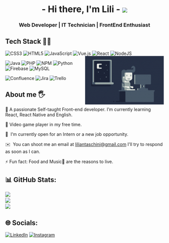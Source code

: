 <div align="center">
 <h1 align="center">- Hi there, I'm Lili - <img src="https://emojis.slackmojis.com/emojis/images/1579216111/7550/pikachu_wave.gif?1579216111" align="center"
                width="35"/></h1>
  <h3 align="center">Web Developer | IT Technician | FrontEnd Enthusiast</h3>
</div>



## Tech Stack 🤸‍♂

![CSS3](https://img.shields.io/badge/css3-%231572B6.svg?style=for-the-badge&logo=css3&logoColor=white)
![HTML5](https://img.shields.io/badge/html5-%23E34F26.svg?style=for-the-badge&logo=html5&logoColor=white)
![JavaScript](https://img.shields.io/badge/javascript-%23323330.svg?style=for-the-badge&logo=javascript&logoColor=%23F7DF1E)
![Vue.js](https://img.shields.io/badge/vuejs-%2335495e.svg?style=for-the-badge&logo=vuedotjs&logoColor=%234FC08D)
![React](https://img.shields.io/badge/react-%2320232a.svg?style=for-the-badge&logo=react&logoColor=%2361DAFB)
![NodeJS](https://img.shields.io/badge/node.js-6DA55F?style=for-the-badge&logo=node.js&logoColor=white)
<img alt="Night Coding" src="https://raw.githubusercontent.com/AVS1508/AVS1508/master/assets/Night-Coding.gif" width="250px" align="right"/>

![Java](https://img.shields.io/badge/java-%23ED8B00.svg?style=for-the-badge&logo=openjdk&logoColor=white)
![PHP](https://img.shields.io/badge/php-%23777BB4.svg?style=for-the-badge&logo=php&logoColor=white) 
![NPM](https://img.shields.io/badge/NPM-%23000000.svg?style=for-the-badge&logo=npm&logoColor=white)
![Python](https://img.shields.io/badge/python-3670A0?style=for-the-badge&logo=python&logoColor=ffdd54)
![Firebase](https://img.shields.io/badge/firebase-%23039BE5.svg?style=for-the-badge&logo=firebase)
![MySQL](https://img.shields.io/badge/mysql-%2300f.svg?style=for-the-badge&logo=mysql&logoColor=white)

![Confluence](https://img.shields.io/badge/confluence-%23172BF4.svg?style=for-the-badge&logo=confluence&logoColor=white)
![Jira](https://img.shields.io/badge/jira-%230A0FFF.svg?style=for-the-badge&logo=jira&logoColor=white) 
![Trello](https://img.shields.io/badge/Trello-%23026AA7.svg?style=for-the-badge&logo=Trello&logoColor=white)


## About me 🖐
 🚀 A passionate Self-taught Front-end developer. I’m currently learning React, React Native and English.
 
👀 Video game player in my free time. 

🌱 &nbsp;I’m currently open for an Intern or a new job opportunity.

✉️ &nbsp;You can shoot me an email at liliantaschini@gmail.com I'll try to respond as soon as I can.

⚡ Fun fact: Food and Music🎵 are the reasons to live.

<!-- 📄 &nbsp;Please have a look at my [Résumé](https://www.adityavsingh.com/resume.html) for more details about me. I'm open to feedback and suggestions! 
## Where to see my work? ⭐
-->

## 📊 GitHub Stats:

![](https://github-readme-stats.vercel.app/api?username=LiliTaschini&theme=dracula&hide_border=false&include_all_commits=false&count_private=true) <br>
![](https://github-readme-streak-stats.herokuapp.com/?user=LiliTaschini&theme=dracula&hide_border=false) <br>
![](https://github-readme-stats.vercel.app/api/top-langs/?username=LiliTaschini&theme=dracula&hide_border=false&include_all_commits=false&count_private=true&layout=compact)

## 🌐 Socials:
[![LinkedIn](https://img.shields.io/badge/LinkedIn-%230077B5.svg?logo=linkedin&logoColor=white)](https://linkedin.com/in/https://www.linkedin.com/in/lilian-antonella-taschini-/) 
[![Instagram](https://img.shields.io/badge/Instagram-%23E4405F.svg?logo=Instagram&logoColor=white)](https://instagram.com/https://www.instagram.com/lilitaschini/) 


